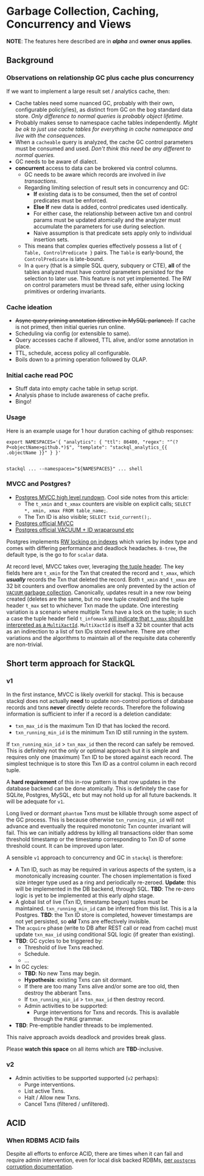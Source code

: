 
# Garbage Collection, Caching, Concurrency and Views

**NOTE**: The features here described are in ***alpha*** and **owner onus applies**.


## Background


### Observations on relationship GC plus cache plus concurrency 

If we want to implement a large result set / analytics cache, then:

- Cache tables need some nuanced GC, probably with their own, configurable polic(y/ies), as distinct from GC on the bog standard data store. *Only difference to normal queries is probably object lifetime.*
- Probably makes sense to namespace cache tables independently.  *Might be ok to just use cache tables for everything in cache namespace and live with the consequences.*
- When a `cacheable` query is analyzed, the cache GC control parameters must be consumed and used.  *Don't think this need be any different to normal queries.*
- GC needs to be aware of dialect.
- **concurrent** access to data can be brokered via control columns.
    - GC needs to be aware which records are involved in *live transactions*.
    - Regarding limiting selection of result sets in concurrency and GC:
        - **If** existing data is to be consumed, then the set of control predicates must be enforced.
        - **Else If** new data is added, control predicates used identically.
        - For either case, the relationship between active txn and control params must be updated atomically and the analyzer must accumulate the parameters for use during selection.
        - Naive assumption is that predicate sets apply only to individual insertion sets.
    - This means that complex queries effectively possess a list of `{ Table, ControlPredicate }` pairs.  The `Table` is early-bound, the `ControlPredicate` is late-bound.
    - In a `query` (that is a simple SQL query, subquery or CTE), **all** of the tables analyzed must have control parameters persisted for the selection to later use.  This feature is not yet implemented.  The RW on control parameters must be thread safe, either using locking primitives or ordering invariants.


### Cache ideation

- ~~Async query priming annotation (directive in MySQL parlance).~~ If cache is not primed, then initial queries run online.
- Scheduling via config (or extensible to same).
- Query accesses cache if allowed, TTL alive, and/or some annotation in place.
- TTL, schedule, access policy all configurable.
- Boils down to a priming operation followed by OLAP.

### Initial cache read POC

- Stuff data into empty cache table in setup script.
- Analysis phase to include awareness of cache prefix.
- Bingo!


### Usage


Here is an example usage for 1 hour duration caching of github responses:

```
export NAMESPACES='{ "analytics": { "ttl": 86400, "regex": "^(?P<objectName>github.*)$", "template": "stackql_analytics_{{ .objectName }}" } }'


stackql ... --namespaces="${NAMESPACES}" ... shell
```

### MVCC and Postgres?

- [Postgres MVCC high level rundown](https://devcenter.heroku.com/articles/postgresql-concurrency#:~:text=a%20hard%20problem.-,How%20MVCC%20works,statements%20together%20via%20BEGIN%20%2D%20COMMIT%20).  Cool side notes from this article:
    - The `t_xmin` and `t_xmax` counters are visible on explicit calls; `SELECT *, xmin, xmax FROM table_name;`.
    - The Txn ID is also visible; `SELECT txid_current();`.
- [Postgres official MVCC](https://www.postgresql.org/docs/current/mvcc.html) 
- [Postgres official VACUUM + ID wraparound etc](https://www.postgresql.org/docs/current/routine-vacuuming.html)

Postgres implements [RW locking on indexes](https://www.postgresql.org/docs/current/locking-indexes.html) which varies by index type and comes with differing performance and deadlock headaches.  `B-tree`, the default type, is the go to for `scalar` data.

At record level, MVCC takes over, leveraging [the tuple header](https://www.postgresql.org/docs/current/storage-page-layout.html#STORAGE-TUPLE-LAYOUT).  The key fields here are `t_xmin` for the Txn that created the record and `t_xmax`, which ***usually*** records the Txn that deleted the record.  Both `t_xmin` and `t_xmax` are 32 bit counters and overflow anomalies are only prevented by the action of [`VACUUM` garbage collection](https://www.postgresql.org/docs/current/routine-vacuuming.html).  Canonically, updates result in a new row being created (deletes are the same, but no new tuple created) and the tuple header `t_max` set to whichever Txn made the update.  One interesting variation is a scenario where multiple Txns have a lock on the tuple; in such a case the tuple header field `t_infomask` [will indicate that `t_xmax` should be interpreted as a `MultiXactId`](https://github.com/postgres/postgres/blob/ce20f8b9f4354b46b40fd6ebf7ce5c37d08747e0/src/include/access/htup_details.h#L208).  `MultiXactId` is itself a 32 bit counter that acts as an indirection to a list of txn IDs stored elsewhere.  There are other variations and the algorithms to maintain all of the requisite data coherently are non-trivial.


## Short term approach for StackQL

### v1

In the first instance, MVCC is likely overkill for stackql.  This is because stackql does not actually **need** to update non-control portions of database records and txns **never** directly delete records.  Therefore the following information is sufficient to infer if a record is a deletion candidate:

  - `txn_max_id` is the maximum Txn ID that has locked the record.  
  - `txn_running_min_id` is the minimum Txn ID still running in the system.

If `txn_running_min_id` > `txn_max_id` then the record can safely be removed.  This is definitely not the only or optimal approach but it is simple and requires only one (maximum) Txn ID to be stored against each record. The simplest technique is to store this Txn ID as a control column in each record tuple.

A **hard requirement** of this in-row pattern is that row updates in the database backend can be done atomically.  This is definitely the case for SQLite, Postgres, MySQL, etc but may not hold up for all future backends.  It will be adequate for `v1`.

Long lived or dormant `phantom` Txns must be killable through some aspect of the GC process.  This is because otherwise `txn_running_min_id` will not advance and eventually the required monotonic Txn counter invariant will fail.  This we can initially address by killing all transactions older than some threshold timestamp or the timestamp corresponding to Txn ID of some threshold count.  It can be improved upon later.

A sensible `v1` approach to concurrency and GC in `stackql` is therefore:

- A Txn ID, such as may be required in various aspects of the system, is a monotonically increasing counter.  The chosen implementation is fixed size integer type used as a ring and periodically re-zeroed.  **Update**: this will be implemented in the DB backend, through SQL.  **TBD**: The re-zero logic is yet to be implemented at this early *alpha* stage.  
- A global list of live (Txn ID, timestamp begun) tuples must be maintained. `txn_running_min_id` can be inferred from this list.  This is a la Postgres.  **TBD**: the Txn ID store is completed, however timestamps are not yet persisted, so ***old*** Txns are effectively invisible.
- The `acquire` phase (write to DB after REST call or read from cache) must update `txn_max_id` using conditional SQL logic (if greater than existing).
- **TBD**: GC cycles to be triggered by:
  - Threshold of live Txns reached.
  - Schedule.
  - ...
- In GC cycles:
  - **TBD**: No new Txns may begin.
  - **Hypothesis**: existing Txns can sit dormant.
  - If there are too many Txns alive and/or some are too old, then destroy the abberant Txns.
  - If `txn_running_min_id` > `txn_max_id` then destroy record.
  - Admin activities to be supported:
    - Purge interventions for Txns and records.  This is available through the `PURGE` grammar.
- **TBD**: Pre-emptible handler threads to be implemented.


This naive approach avoids deadlock and provides break glass.

Please **watch this space** on all items which are **TBD**-inclusive.

### v2

- Admin activities to be supported supported (`v2` perhaps):
  - Purge interventions.
  - List active Txns.
  - Halt / Allow new Txns.
  - Cancel Txns (filtered / unfiltered).

## ACID


### When RDBMS ACID fails

Despite all efforts to enforce ACID, there are times when it can fail and require admin intervention, even for local disk backed RDBMs, [per `postgres` corruption documentation](https://wiki.postgresql.org/wiki/Corruption).

